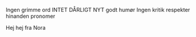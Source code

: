 Ingen grimme ord
INTET DÅRLIGT NYT
godt humør
Ingen kritik 
respekter hinanden pronomer

Hej hej fra Nora